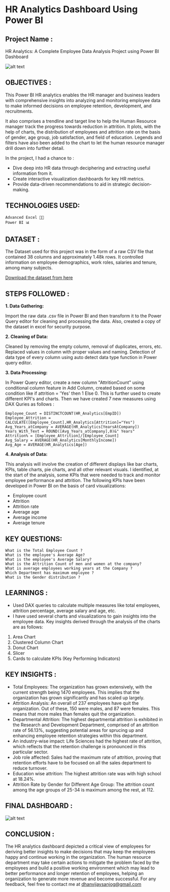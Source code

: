 # HR Analytics Dashboard Using Power BI

## **Project Name :** 
HR Analytics: A Complete Employee Data Analysis Project using Power BI Dashboard

![alt text](https://github.com/dhanvijaysanjog/HR-Analytics-Dashboard-/blob/main/HR%20Analytics.png "Logo Title Text 1")



## **OBJECTIVES :** 
This Power BI HR analytics enables the HR manager and business leaders with comprehensive insights into analyzing and monitoring employee data to make informed decisions on employee retention, development, and recruitments.

It also comprises a trendline and target line to help the Human Resource manager track the progress towards reduction in attrition. It plots, with the help of charts, the distribution of employees and attrition rate on the basis of gender, age group, job satisfaction, and field of education. Legends and filters have also been added to the chart to let the human resource manager drill down into further detail.

In the project, I had a chance to : 
* Dive deep into HR data through deciphering and extracting useful information from it.
* Create interactive visualization dashboards for key HR metrics.
* Provide data-driven recommendations to aid in strategic decision-making.

## **TECHNOLOGIES USED:**
```
Advanced Excel 👨‍💻
Power BI 📊
```

## **DATASET :** 
The Dataset used for this project was in the form of a raw CSV file that contained 38 columns and approximately 1.48k rows. It controlled information on employee demographics, work roles, salaries and tenure, among many subjects.

[Download the dataset from here]()


## **STEPS FOLLOWED :**

**1. Data Gathering:**

Import the raw data .csv file in Power BI and then transform it to the Power Query editor for cleaning and processing the data. Also, created a copy of the dataset in excel for security purpose. 


**2. Cleaning of Data:**

Cleaned by removing the empty column, removal of duplicates, errors, etc.
Replaced values in column with proper values and naming.
Detection of data type of every column using auto detect data type function in Power query editor.


**3. Data Processing:**

In Power Query editor, create a new column "AttritionCount" using conditional column feature in Add Column, created based on some condition like if attrition = 'Yes' then 1 Else 0.
This is further used to create different KPI's and charts. Then we have created 7 new measures using DAX Quries as follows :
```
Employee_Count = DISTINCTCOUNT(HR_Analytics[EmpID])
Employee_Attrition = CALCULATE([Employee_Count],HR_Analytics[Attrition]="Yes")
Avg_Years_atCompany = AVERAGE(HR_Analytics[YearsAtCompany])
Years_With_Text = ROUND([Avg_Years_atCompany],0)&" Years"
Attrition% = [Employee_Attrition]/[Employee_Count]
Avg_Salary = AVERAGE(HR_Analytics[MonthlyIncome])
Avg_Age = AVERAGE(HR_Analytics[Age])
```

**4. Analysis of Data:**

This analysis will involve the creation of different displays like bar charts, KPIs, table charts, pie charts, and all other relevant visuals.
I identified, at the start of the analysis, some KPIs that were needed to track and monitor employee performance and attrition. The following KPIs have been developed in Power BI on the basis of card visualizations:
* Employee count
* Attrition
* Attrition rate
* Average age
* Average income
* Average tenure


## **KEY QUESTIONS:**
```
What is the Total Employee Count ?
What is the employee's Average Age?
What is the employee's Average Salary?
What is the Attrition Count of men and women at the company?
What is average employees working years at the Company ?
Which Department has maximum employee ?
What is the Gender distribution ?
```


## **LEARNINGS :**
* Used DAX queries to calculate multiple measures like total employees, attrition percentage, average salary and age, etc. 
* I have used several charts and visualizations to gain insights into the employee data. Key insights derived through the analysis of the charts are as follows:
1. Area Chart
2. Clustered Column Chart
3. Donut Chart
4. Slicer
5. Cards to calculate KPIs (Key Performing Indicators) 


## **KEY INSIGHTS :**

* Total Employees: The organization has grown extensively, with the current strength being 1470 employees. This implies that the organization has grown significantly and has scaled up largely.
* Attrition Analysis: An overall of 237 employees have quit the organization. Out of these, 150 were males, and 87 were females. This means that more males than females quit the organization.
* Departmental Attrition: The highest departmental attrition is exhibited in the Research and Development Department, comprised of an attrition rate of 56.13%, suggesting potential areas for sprucing up and enhancing employee retention strategies within this department.
* An industry-wise impact: Life Sciences had the highest rate of attrition, which reflects that the retention challenge is pronounced in this particular sector.
* Job role affected: Sales had the maximum rate of attrition, proving that retention efforts have to be focused on all the sales department to reduce turnover.
* Education wise attrition: The highest attrition rate was with high school at 18.24%.
* Attrition Rate by Gender for Different Age Group: The attrition count among the age groups of 25-34 is maximum among the rest, at 112.


## **FINAL DASHBOARD :**
![alt text](https://github.com/dhanvijaysanjog/HR-Analytics-Dashboard-/blob/main/HR%20Analytics%20Dashboard.png "Logo Title Text 1")



## **CONCLUSION :**
The HR analytics dashboard depicted a critical view of employees for deriving better insights to make decisions that may keep the employees happy and continue working in the organization. The human resource department may take certain actions to mitigate the problem faced by the employees and build a positive working environment which may lead to better performance and longer retention of employees, helping an organization to generate more revenue and become successful.
For any feedback, feel free to contact me at dhanvijaysanjog@gmail.com
